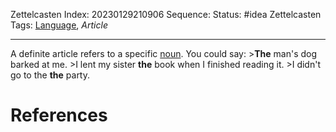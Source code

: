 Zettelcasten Index: 20230129210906
Sequence:
Status: #idea
Zettelcasten Tags: [Language](Language.md), *Article*

---

A definite article refers to a specific [noun](Noun.md). You could say:
\>**The** man's dog barked at me.
\>I lent my sister **the** book when I finished reading it.
\>I didn't go to the **the** party.

# References

